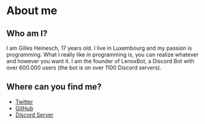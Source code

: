 # About me

## Who am I?

I am Gilles Heinesch, 17 years old. I live in Luxembourg and my passion is programming. What I really like in programming is, you can realize whatever and however you want it. I am the founder of LenoxBot, a Discord Bot with over 600.000 users \(the bot is on over 1100 Discord servers\).

## Where can you find me?

* [Twitter](https://twitter.com/Monkeyyy11_)
* [GitHub](https://github.com/Monkeyyy11)
* [Discord Server](https://lenoxbot.com/discord)

